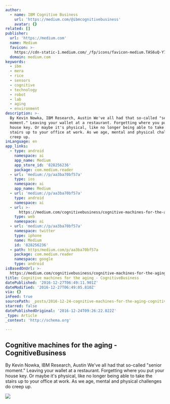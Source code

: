 ```yaml
---
author:
  - name: IBM Cognitive Business
    url: 'https://medium.com/@ibmcognitivebusiness'
    avatar: {}
related: []
publisher:
  url: 'https://medium.com'
  name: Medium
  favicon: >-
    https://cdn-static-1.medium.com/_/fp/icons/favicon-medium.TAS6uQ-Y7kcKgi0xjcYHXw.ico
  domain: medium.com
keywords:
  - ibm
  - mera
  - rice
  - sensors
  - cognitive
  - technology
  - robot
  - lab
  - aging
  - environment
description: >-
  By Kevin Nowka, IBM Research, Austin We've all had that so-called "senior
  moment." Leaving your wallet at a restaurant. Forgetting where you put your
  house key. Or maybe it's physical, like no longer being able to take the
  stairs up to your office at work. As we age, mental and physical challenges do
  creep up.
inLanguage: en
app_links:
  - type: android
    namespace: ai
    app_name: Medium
    app_store_id: '828256236'
    package: com.medium.reader
  - url: 'medium://p/aa3ba70bf57a'
    type: ios
    namespace: ai
    app_name: Medium
  - url: 'medium://p/aa3ba70bf57a'
    type: android
    namespace: ai
  - url: >-
      https://medium.com/cognitivebusiness/cognitive-machines-for-the-aging-aa3ba70bf57a
    type: web
    namespace: ai
  - url: 'medium://p/aa3ba70bf57a'
    namespace: twitter
    type: iphone
    name: Medium
    id: '828256236'
  - path: https/medium.com/p/aa3ba70bf57a
    package: com.medium.reader
    namespace: google
    type: android
isBasedOnUrl: >-
  https://medium.com/cognitivebusiness/cognitive-machines-for-the-aging-aa3ba70bf57a#.4t4qx8y89
title: Cognitive machines for the aging - CognitiveBusiness
datePublished: '2016-12-27T06:49:11.901Z'
dateModified: '2016-12-27T06:49:05.810Z'
via: {}
inFeed: true
sourcePath: _posts/2016-12-24-cognitive-machines-for-the-aging-cognitivebusiness.md
starred: false
datePublishedOriginal: '2016-12-24T09:26:22.022Z'
_type: Article
_context: 'http://schema.org'

---
```

<article style=""><h1>Cognitive machines for the aging - CognitiveBusiness</h1><p>By Kevin Nowka, IBM Research, Austin We've all had that so-called "senior moment." Leaving your wallet at a restaurant. Forgetting where you put your house key. Or maybe it's physical, like no longer being able to take the stairs up to your office at work. As we age, mental and physical challenges do creep up.</p><img src="https://cdn-images-1.medium.com/max/2000/1*080O9rC7ztHxpevJcwl8bg.jpeg" /></article>